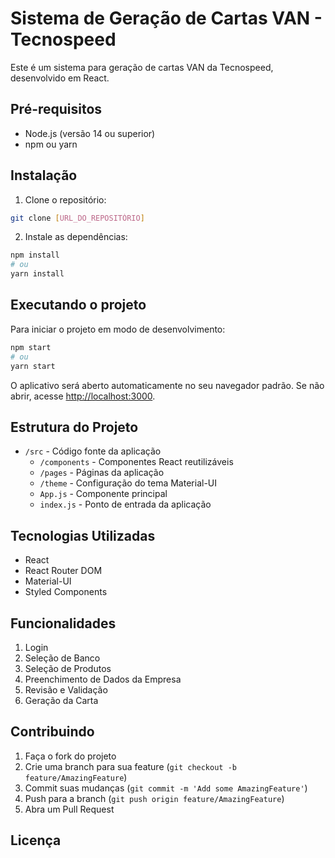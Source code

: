 # Sistema de Geração de Cartas VAN - Tecnospeed

Este é um sistema para geração de cartas VAN da Tecnospeed, desenvolvido em React.

## Pré-requisitos

- Node.js (versão 14 ou superior)
- npm ou yarn

## Instalação

1. Clone o repositório:
```bash
git clone [URL_DO_REPOSITÓRIO]
```

2. Instale as dependências:
```bash
npm install
# ou
yarn install
```

## Executando o projeto

Para iniciar o projeto em modo de desenvolvimento:

```bash
npm start
# ou
yarn start
```

O aplicativo será aberto automaticamente no seu navegador padrão. Se não abrir, acesse [http://localhost:3000](http://localhost:3000).

## Estrutura do Projeto

- `/src` - Código fonte da aplicação
  - `/components` - Componentes React reutilizáveis
  - `/pages` - Páginas da aplicação
  - `/theme` - Configuração do tema Material-UI
  - `App.js` - Componente principal
  - `index.js` - Ponto de entrada da aplicação

## Tecnologias Utilizadas

- React
- React Router DOM
- Material-UI
- Styled Components

## Funcionalidades

1. Login
2. Seleção de Banco
3. Seleção de Produtos
4. Preenchimento de Dados da Empresa
5. Revisão e Validação
6. Geração da Carta

## Contribuindo

1. Faça o fork do projeto
2. Crie uma branch para sua feature (`git checkout -b feature/AmazingFeature`)
3. Commit suas mudanças (`git commit -m 'Add some AmazingFeature'`)
4. Push para a branch (`git push origin feature/AmazingFeature`)
5. Abra um Pull Request

## Licença

 